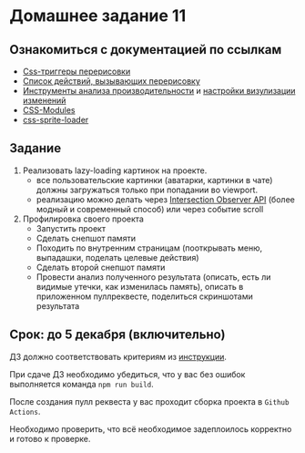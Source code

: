 # Домашнее задание 11

## Ознакомиться с документацией по ссылкам

- [Css-триггеры перерисовки](https://csstriggers.com/)
- [Список действий, вызывающих перерисовку](https://gist.github.com/paulirish/5d52fb081b3570c81e3a)
- [Инструменты анализа производительности](https://developers.google.com/web/tools/chrome-devtools/evaluate-performance/reference) и [настройки визулизации изменений](https://developer.chrome.com/devtools/docs/rendering-settings)
- [CSS-Modules](https://github.com/css-modules/css-modules)
- [css-sprite-loader](https://www.npmjs.com/package/css-sprite-loader)

## Задание
1. Реализовать lazy-loading картинок на проекте.
    - все пользовательские картинки (аватарки, картинки в чате) должны загружаться только при попадании во viewport.
    - реализацию можно делать через [Intersection Observer API](https://developer.mozilla.org/en-US/docs/Web/API/Intersection_Observer_API) (более модный и современный способ) или через событие scroll
2. Профилировка своего проекта
    - Запустить проект
    - Сделать снепшот памяти
    - Походить по внутренним страницам (пооткрывать меню, выпадашки, поделать целевые действия)
    - Сделать второй снепшот памяти
    - Провести анализ полученного результата (описать, есть ли видимые утечки, как изменилась память), описать в приложенном пуллреквесте, поделиться скриншотами результата


## Срок: до 5 декабря (включительно)

ДЗ должно соответствовать критериям из [инструкции](https://github.com/track-mail-ru/homework#9-%D0%BF%D1%80%D0%B0%D0%B2%D0%B8%D0%BB%D0%B0-%D1%81%D0%B4%D0%B0%D1%87%D0%B8-%D0%B4%D0%B7).

При сдаче ДЗ необходимо убедиться, что у вас без ошибок выполняется команда `npm run build`.

После создания пулл реквеста у вас проходит сборка проекта в `Github Actions`.

Необходимо проверить, что всё необходимое задеплоилось корректно и готово к проверке.
